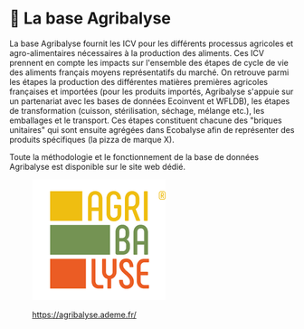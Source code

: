 # 📖 La base Agribalyse

La base Agribalyse fournit les ICV pour les différents processus agricoles et agro-alimentaires nécessaires à la production des aliments. Ces ICV prennent en compte les impacts sur l'ensemble des étapes de cycle de vie des aliments français moyens représentatifs du marché. On retrouve parmi les étapes la production des différentes matières premières agricoles françaises et importées (pour les produits importés, Agribalyse s'appuie sur un partenariat avec les bases de données Ecoinvent et WFLDB), les étapes de transformation (cuisson, stérilisation, séchage, mélange etc.), les emballages et le transport. Ces étapes constituent chacune des "briques unitaires" qui sont ensuite agrégées dans Ecobalyse afin de représenter des produits spécifiques (la pizza de marque X).&#x20;

Toute la méthodologie et le fonctionnement de la base de données Agribalyse est disponible sur le site web dédié.

<figure><img src="../../../.gitbook/assets/image (3) (1).png" alt=""><figcaption><p><a href="https://agribalyse.ademe.fr/">https://agribalyse.ademe.fr/</a></p></figcaption></figure>



